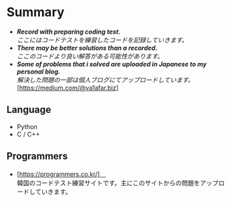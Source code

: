 # Summary
- **_Record with preparing coding test._**<br/>
  _ここにはコードテストを練習したコードを記録していきます。_<br/>
- **_There may be better solutions than a recorded._**<br/>
  _ここのコードより良い解答がある可能性があります。_<br/>
- **_Some of problems that i solved are uploaded in Japanese to my personal blog._**<br/>
  _解決した問題の一部は個人ブログにてアップロードしています。_<br/>
  [https://medium.com/@va1afar.biz]



## Language
- Python
- C / C++ 

## Programmers
- [https://programmers.co.kr/]　<br/>
  韓国のコードテスト練習サイトです。主にこのサイトからの問題をアップロードしていきます。
  
